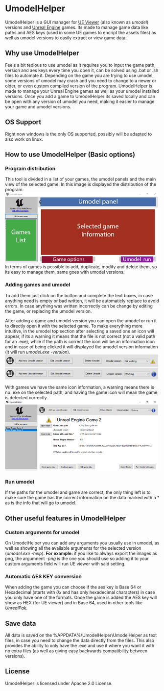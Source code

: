 # UmodelHelper
UmodelHelper is a GUI manager for <a href="https://github.com/gildor2/UEViewer">UE Viewer</a> (also known as *umodel*) versions and <a href="https://www.unrealengine.com/en-US">Unreal Engine</a> games. Its made to manage game data like paths and AES keys (used in some UE games to encript the assets files) as well as umodel versions to easily extract or view game data. 
## Why use UmodelHelper
Feels a bit tedious to use umodel as it requires you to input the game path, version and aes keys every time you open it, can be solved using .bat or .sh files to automate it. Depending on the game you are trying to use umodel, some versions of umodel may crash and you need to change to a newer or older, or even custom compiled version of the program.
UmodelHelper is made to manage your Unreal Engine games as well as your umodel installed versions.
Once you add a game to UmodelHelper its saved locally and can be open with any version of umodel you need, making it easier to manage your game and umodel versions.
## OS Support
Right now windows is the only OS supported, possibly will be adapted to also work on linux.

## How to use UmodelHelper (Basic options)
### Program distribution
This tool is divided in a list of your games, the umodel panels and the main view of the selected game. In this image is displayed the distribution of the program:
<br>
<img src="images_readme/github_help_panels.png" width="500" class="center">
<br>
In terms of games is possible to add, duplicate, modify and delete them, so its easy to manage them, same goes with umodel versions.
### Adding games and umodel
To add them just click on the button and complete the text boxes, in case anything need is empty or bad written, it will be automaticly replace to avoid errors. In case anything was written incorrectly can be change by editing the game, or replacing the umodel version.

After adding a game and umodel version you can open the umodel or run it to directly open it with the selected game. To make everything more intuitive, in the umodel top section after selecting a saved one an icon will appear, if its a warning it means that the file is not correct (not a valid path for an .exe), while if the path is correct the icon will be an information icon and in case of being clicked it will displayed the umodel version information (it will run *umodel.exe -version*).
<br>
<img src="images_readme/umodel_NOTwork.PNG" width="500" class="center">
<img src="images_readme/umodel_work.PNG" width="500" class="center">
<br>

With games we have the same icon information, a warning means there is no .exe on the selected path, and having the game icon will mean the game is detected correctly.
<br>
<img src="images_readme/game_notWork.PNG" width="500" class="center">
<br>
### Run umodel 
If the paths for the umodel and game are correct, the only thing left is to make sure the game has the correct information on the data marked with a * as is the info that will go to umodel.

## Other useful features in UmodelHelper

### Custom arguments for umodel
On UmodelHelper you can add any arguments you usually use in umodel, as well as showing all the available arguments for the selected version (*umodel.exe -help*).
**For example:** if you like to always export the images as png, the argumnent *-png* is the one you should use so adding it to your custom arguments field will run UE viewer with said setting.

### Automatic AES KEY conversion
When adding the game you can choose if the aes key is Base 64 or Hexadecimal (starts with *0x* and has only hexadecimal characters) in case you only have one of the formats.
Once the game is added the AES key will show as HEX (for UE viewer) and in Base 64, used in other tools like *UnrealPak*.

## Save data
All data is saved on the %APPDATA%\UmodelHelper\UmodelHelper as text files, in case you need to change the data directly from the files. This also provides the ability to only have the .exe and use it where you want it with no extra files (as well as giving easy backwards compatibility between versions).

## License
UmodelHelper is licensed under Apache 2.0 License.
